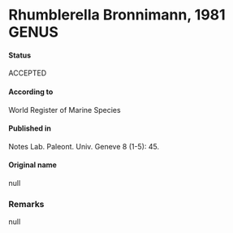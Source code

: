Rhumblerella Bronnimann, 1981 GENUS
=======

#### Status
ACCEPTED

#### According to
World Register of Marine Species

#### Published in
Notes Lab. Paleont. Univ. Geneve 8 (1-5): 45.

#### Original name
null

### Remarks
null